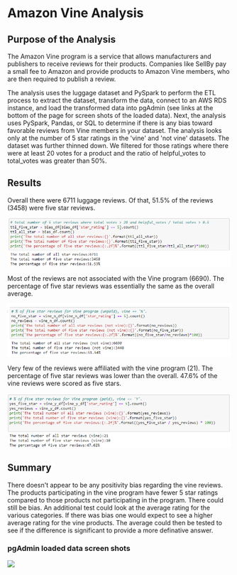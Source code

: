 # Amazon Vine Analysis

## Purpose of the Analysis
The Amazon Vine program is a service that allows manufacturers and publishers to receive reviews for their products. Companies like SellBy pay a small fee to Amazon and provide products to Amazon Vine members, who are then required to publish a review.

The analysis uses the luggage dataset and PySpark to perform the ETL process to extract the dataset, transform the data, connect to an AWS RDS instance, and load the transformed data into pgAdmin (see links at the bottom of the page for screen shots of the loaded data). Next, the analysis uses PySpark, Pandas, or SQL to determine if there is any bias toward favorable reviews from Vine members in your dataset. The analysis looks only at the number of 5 star ratings in the 'vine' and 'not vine' datasets. The dataset was further thinned down.  We filtered for those ratings where there were at least 20 votes for a product and the ratio of helpful_votes to total_votes was greater than 50%.

## Results

Overall there were 6711 luggage reviews.  Of that, 51.5% of the reviews (3458) were five star reviews.

![all](https://github.com/ryanmorin/amazon_vine_analysis/blob/main/all.png)

Most of the reviews are not associated with the Vine program (6690). The percentage of five star reviews was essentially the same as the overall average.

![not-vine](https://github.com/ryanmorin/amazon_vine_analysis/blob/main/vine.png)

Very few of the reviews were affiliated with the vine program (21).  The percentage of five star reviews was lower than the overall.  47.6% of the vine reviews were scored as five stars.

![vine](https://github.com/ryanmorin/amazon_vine_analysis/blob/main/vine_y.png)

## Summary

There doesn't appear to be any positivity bias regarding the vine reviews.  The products participating in the vine program have fewer 5 star ratings compared to those products not participating in the program. There could still be bias. An additional test could look at the average rating for the various categories.  If there was bias one would expect to see a higher average rating for the vine products.  The average could then be tested to see if the difference is significant to provide a more definative answer.


### pgAdmin loaded data screen shots
![](https://github.com/ryanmorin/amazon_vine_analysis/blob/main/customers_table.png|width=50px)


